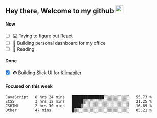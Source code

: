 ## Hey there, Welcome to my github <img src="https://media.giphy.com/media/hvRJCLFzcasrR4ia7z/giphy.gif" width="25px">

#### Now
- [ ] 💻 Trying to figure out React
- [ ] 🚀 Building personal dashboard for my office
- [ ] 📕 Reading

#### Done
- [x] ☘️ Building Slick UI for [Klimabiler](https://klimabiler.dk)
 
 #### Focused on this week
<!--START_SECTION:waka-->

```text
JavaScript   8 hrs 24 mins   ██████████████░░░░░░░░░░░   55.73 %
SCSS         3 hrs 12 mins   █████▒░░░░░░░░░░░░░░░░░░░   21.25 %
CSHTML       2 hrs 30 mins   ████▒░░░░░░░░░░░░░░░░░░░░   16.69 %
Other        47 mins         █▒░░░░░░░░░░░░░░░░░░░░░░░   05.21 %
```

<!--END_SECTION:waka-->

